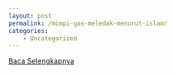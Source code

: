 ```yaml
---
layout: post
permalink: /mimpi-gas-meledak-menurut-islam/
categories:
    - Uncategorized
---
```


[Baca Selengkapnya](/01)